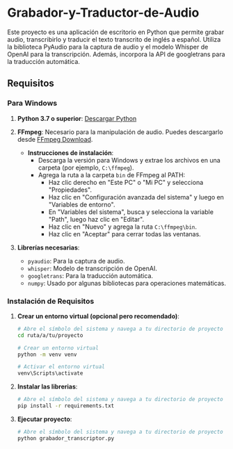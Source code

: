 # Grabador-y-Traductor-de-Audio
Este proyecto es una aplicación de escritorio en Python que permite grabar audio, transcribirlo y traducir el texto transcrito de inglés a español. Utiliza la biblioteca PyAudio para la captura de audio y el modelo Whisper de OpenAI para la transcripción. Además, incorpora la API de googletrans para la traducción automática.

## Requisitos

### Para Windows

1. **Python 3.7 o superior**: [Descargar Python](https://www.python.org/downloads/)

2. **FFmpeg**: Necesario para la manipulación de audio. Puedes descargarlo desde [FFmpeg Download](https://ffmpeg.org/download.html).
   - **Instrucciones de instalación**:
     - Descarga la versión para Windows y extrae los archivos en una carpeta (por ejemplo, `C:\ffmpeg`).
     - Agrega la ruta a la carpeta `bin` de FFmpeg al PATH:
       - Haz clic derecho en "Este PC" o "Mi PC" y selecciona "Propiedades".
       - Haz clic en "Configuración avanzada del sistema" y luego en "Variables de entorno".
       - En "Variables del sistema", busca y selecciona la variable "Path", luego haz clic en "Editar".
       - Haz clic en "Nuevo" y agrega la ruta `C:\ffmpeg\bin`.
       - Haz clic en "Aceptar" para cerrar todas las ventanas.

3. **Librerías necesarias**:
   - `pyaudio`: Para la captura de audio.
   - `whisper`: Modelo de transcripción de OpenAI.
   - `googletrans`: Para la traducción automática.
   - `numpy`: Usado por algunas bibliotecas para operaciones matemáticas.

### Instalación de Requisitos

1. **Crear un entorno virtual (opcional pero recomendado)**:

   ```bash
   # Abre el símbolo del sistema y navega a tu directorio de proyecto
   cd ruta/a/tu/proyecto

   # Crear un entorno virtual
   python -m venv venv

   # Activar el entorno virtual
   venv\Scripts\activate

2. **Instalar las librerias**:

   ```bash
   # Abre el símbolo del sistema y navega a tu directorio de proyecto
   pip install -r requirements.txt

3. **Ejecutar proyecto**:
   ```bash
   # Abre el símbolo del sistema y navega a tu directorio de proyecto
   python grabador_transcriptor.py
